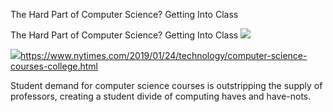 The Hard Part of Computer Science? Getting Into Class

The Hard Part of Computer Science? Getting Into Class
![](../_resources/cc220fbc1c82c4d1bba9556e469600be.png)

![](../_resources/4bf96cb6a1093748bf5b3c429accb9b4.png)https://www.nytimes.com/2019/01/24/technology/computer-science-courses-college.html

Student demand for computer science courses is outstripping the supply of professors, creating a student divide of computing haves and have-nots.